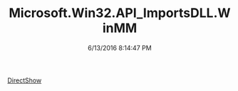 ﻿---
title: Microsoft.Win32.API_ImportsDLL.WinMM
date: 6/13/2016 8:14:47 PM
---

[DirectShow](T-Microsoft.Win32.API_ImportsDLL.WinMM.DirectShow.html)
